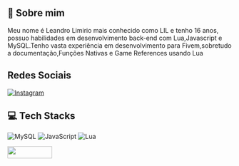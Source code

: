 ## 👀 Sobre mim
Meu nome é Leandro Limirio mais conhecido como LIL e tenho 16 anos, possuo habilidades em desenvolvimento back-end com Lua,Javascript e MySQL.Tenho vasta experiência em desenvolvimento para Fivem,sobretudo a documentação,Funções Nativas e Game References usando Lua

## Redes Sociais
[![Instagram](https://img.shields.io/badge/Instagram-E4405F?style=for-the-badge&logo=instagram&logoColor=white)](https://www.instagram.com/notlimirio/)

## 💻 Tech Stacks
![MySQL](https://img.shields.io/badge/mysql-%2300f.svg?style=for-the-badge&logo=mysql&logoColor=white) 
![JavaScript](https://img.shields.io/badge/javascript-%23323330.svg?style=for-the-badge&logo=javascript&logoColor=%23F7DF1E) 
![Lua](https://img.shields.io/badge/lua-%232C2D72.svg?style=for-the-badge&logo=lua&logoColor=white) 



<p align="left">
  <img width="100" height="27" src="https://komarev.com/ghpvc/?username=LIL&color=blue&style=flat-square&label=Views">
</p>
 
